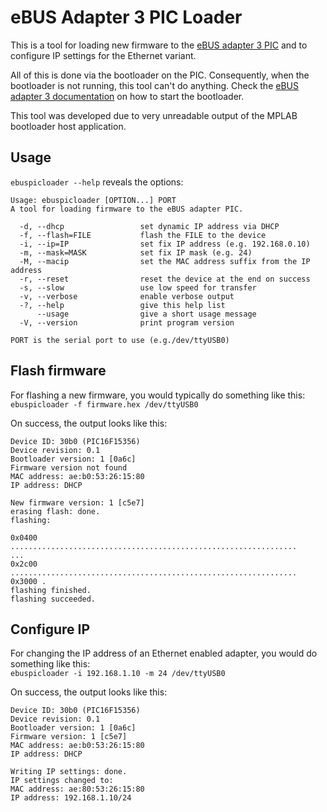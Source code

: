 eBUS Adapter 3 PIC Loader
=========================

This is a tool for loading new firmware to the
[eBUS adapter 3 PIC](https://adapter.ebusd.eu/)
and to configure IP settings for the Ethernet variant.

All of this is done via the bootloader on the PIC. Consequently, when the
bootloader is not running, this tool can't do anything.
Check the [eBUS adapter 3 documentation](https://adapter.ebusd.eu/picfirmware)
on how to start the bootloader.

This tool was developed due to very unreadable output of the MPLAB bootloader
host application.

Usage
-----
`ebuspicloader --help` reveals the options:
```
Usage: ebuspicloader [OPTION...] PORT
A tool for loading firmware to the eBUS adapter PIC.

  -d, --dhcp                 set dynamic IP address via DHCP
  -f, --flash=FILE           flash the FILE to the device
  -i, --ip=IP                set fix IP address (e.g. 192.168.0.10)
  -m, --mask=MASK            set fix IP mask (e.g. 24)
  -M, --macip                set the MAC address suffix from the IP address
  -r, --reset                reset the device at the end on success
  -s, --slow                 use low speed for transfer
  -v, --verbose              enable verbose output
  -?, --help                 give this help list
      --usage                give a short usage message
  -V, --version              print program version

PORT is the serial port to use (e.g./dev/ttyUSB0)
```

Flash firmware
--------------
For flashing a new firmware, you would typically do something like this:  
`ebuspicloader -f firmware.hex /dev/ttyUSB0`

On success, the output looks like this:
```
Device ID: 30b0 (PIC16F15356)
Device revision: 0.1
Bootloader version: 1 [0a6c]
Firmware version not found
MAC address: ae:b0:53:26:15:80
IP address: DHCP

New firmware version: 1 [c5e7]
erasing flash: done.
flashing:

0x0400 ................................................................
...
0x2c00 ................................................................
0x3000 .
flashing finished.
flashing succeeded.
```

Configure IP
------------
For changing the IP address of an Ethernet enabled adapter, you would do
something like this:  
`ebuspicloader -i 192.168.1.10 -m 24 /dev/ttyUSB0`

On success, the output looks like this:
```
Device ID: 30b0 (PIC16F15356)
Device revision: 0.1
Bootloader version: 1 [0a6c]
Firmware version: 1 [c5e7]
MAC address: ae:b0:53:26:15:80
IP address: DHCP

Writing IP settings: done.
IP settings changed to:
MAC address: ae:80:53:26:15:80
IP address: 192.168.1.10/24
```
